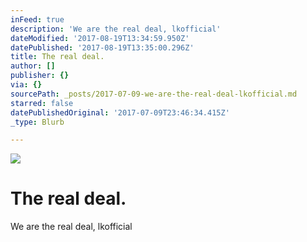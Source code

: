 ```yaml
---
inFeed: true
description: 'We are the real deal, lkofficial'
dateModified: '2017-08-19T13:34:59.950Z'
datePublished: '2017-08-19T13:35:00.296Z'
title: The real deal.
author: []
publisher: {}
via: {}
sourcePath: _posts/2017-07-09-we-are-the-real-deal-lkofficial.md
starred: false
datePublishedOriginal: '2017-07-09T23:46:34.415Z'
_type: Blurb

---
```

![](https://the-grid-user-content.s3-us-west-2.amazonaws.com/d9874e94-27ce-4345-8872-a83159619d28.png)

# The real deal.

We are the real deal, lkofficial